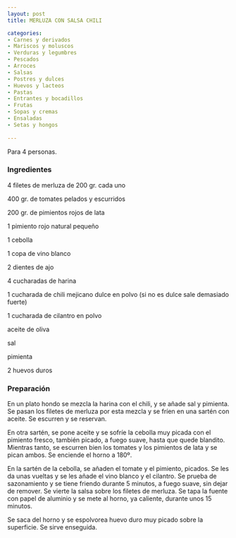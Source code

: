 ```yaml
---
layout: post
title: MERLUZA CON SALSA CHILI

categories:
- Carnes y derivados
- Mariscos y moluscos
- Verduras y legumbres
- Pescados
- Arroces
- Salsas
- Postres y dulces
- Huevos y lacteos
- Pastas
- Entrantes y bocadillos
- Frutas
- Sopas y cremas
- Ensaladas
- Setas y hongos
 
---
```

Para 4 personas.

<h3>Ingredientes</h3>
4 filetes de merluza de 200 gr. cada uno

400 gr. de tomates pelados y escurridos

200 gr. de pimientos rojos de lata

1 pimiento rojo natural pequeño

1 cebolla

1 copa de vino blanco

2 dientes de ajo

4 cucharadas de harina

1 cucharada de chili mejicano dulce en polvo (si no es dulce sale demasiado fuerte)

1 cucharada de cilantro en polvo

aceite de oliva

sal

pimienta

2 huevos duros

<h3>Preparación</h3>
En un plato hondo se mezcla la harina con el chili, y se añade sal y pimienta. Se pasan los filetes de merluza por esta mezcla y se fríen en una sartén con aceite. Se escurren y se reservan.

En otra sartén, se pone aceite y se sofríe la cebolla muy picada con el pimiento fresco, también picado, a fuego suave, hasta que quede blandito. Mientras tanto, se escurren bien los tomates y los pimientos de lata y se pican ambos. Se enciende el horno a 180&ordm;.

En la sartén de la cebolla, se añaden el tomate y el pimiento, picados. Se les da unas vueltas y se les añade el vino blanco y el cilantro. Se prueba de sazonamiento y se tiene friendo durante 5 minutos, a fuego suave, sin dejar de remover. Se vierte la salsa sobre los filetes de merluza. Se tapa la fuente con papel de aluminio y se mete al horno, ya caliente, durante unos 15 minutos.

Se saca del horno y se espolvorea huevo duro muy picado sobre la superficie. Se sirve enseguida.

